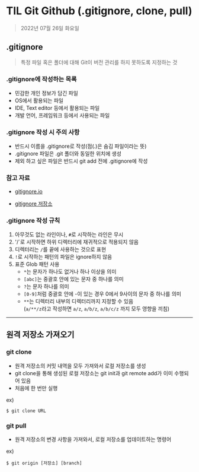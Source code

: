 # **TIL Git Github (.gitignore, clone, pull)**

> 2022년 07월 26일 화요일

## .gitignore

> 특정 파일 혹은 폴더에 대해 Git이 버전 관리를 하지 못하도록 지정하는 것

### .gitignore에 작성하는 목록

- 민감한 개인 정보가 담긴 파일
- OS에서 활용되는 파일
- IDE, Text editor 등에서 활용되는 파일
- 개발 언어, 프레임워크 등에서 사용되는 파일

### .gitignore 작성 시 주의 사항

- 반드시 이름을 .gitignore로 작성(점(.)은 숨김 파일이라는 뜻)
- .gitignore 파일은 .git 폴더와 동일한 위치에 생성
- 제외 하고 싶은 파일은 반드시 git add 전에 .gitignore에 작성

### 참고 자료

- [gitignore.io](https://www.toptal.com/developers/gitignore/)

- [gitignore 저장소](https://github.com/github/gitignore)
  
### .gitignore 작성 규칙

1. 아무것도 없는 라인이나, `#`로 시작하는 라인은 무시
2. '/`로 시작하면 하위 디렉터리에 재귀적으로 적용되지 않음
3. 디렉터리는 `/`를 끝에 사용하는 것으로 표현
4. `!`로 시작하는 패턴의 파일은 ignore하지 않음
5. 표준 Glob 패턴 사용
   - `*`는 문자가 하나도 없거나 하나 이상을 의미
   - `[abc]`는 중괄호 안에 있는 문자 중 하나를 의미
   - `?`는 문자 하나를 의미
   - `[0-9]`처럼 중괄호 안에 -이 있는 경우 0에서 9사이의 문자 중 하나를 의미
   - `**`는 디렉터리 내부의 디렉터리까지 지정할 수 있음<br>(`a/**/z`라고 작성하면 `a/z`, `a/b/z`, `a/b/c/z` 까지 모두 영향을 끼침)

---

## 원격 저장소 가져오기

### git clone

- 원격 저장소의 커밋 내역을 모두 가져와서 로컬 저장소를 생성
- git clone을 통해 생성된 로컬 저장소는 git init과 git remote add가 이미 수행되어 있음
- 처음에 한 번만 실행

ex)
```git bash
$ git clone URL
```

### git pull

- 원격 저장소의 변경 사항을 가져와서, 로컬 저장소를 업데이트하는 명령어

ex)
```git bash
$ git origin [저장소] [branch]
```
